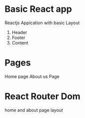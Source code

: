 # Basic React app

Reactjs Appication with basic Layout

1. Header
2. Footer
3. Content

# Pages

Home page
About us Page

# React Router Dom 

home and about page layout
